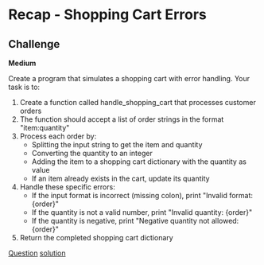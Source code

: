 # Recap - Shopping Cart Errors

## Challenge

**Medium**

Create a program that simulates a shopping cart with error handling. Your task is to:

1. Create a function called handle_shopping_cart that processes customer orders
2. The function should accept a list of order strings in the format "item:quantity"
3. Process each order by:
    - Splitting the input string to get the item and quantity
    - Converting the quantity to an integer
    - Adding the item to a shopping cart dictionary with the quantity as value
    - If an item already exists in the cart, update its quantity
4. Handle these specific errors:
    - If the input format is incorrect (missing colon), print "Invalid format: {order}"
    - If the quantity is not a valid number, print "Invalid quantity: {order}"
    - If the quantity is negative, print "Negative quantity not allowed: {order}"
5. Return the completed shopping cart dictionary

[Question](q.py) [solution](solution.py)